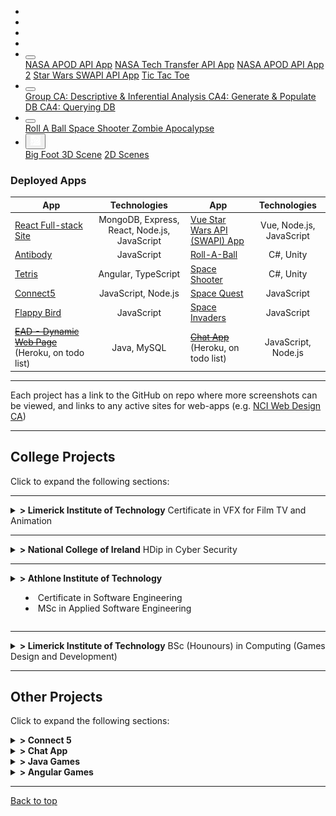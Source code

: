<link rel="stylesheet" type="text/css" href="style.css">
<link
      rel="stylesheet"
      href="https://cdnjs.cloudflare.com/ajax/libs/font-awesome/6.5.1/css/all.min.css"
      integrity="sha512-DTOQO9RWCH3ppGqcWaEA1BIZOC6xxalwEsw9c2QQeAIftl+Vegovlnee1c9QX4TctnWMn13TZye+giMm8e2LwA=="
      crossorigin="anonymous"
      referrerpolicy="no-referrer"
    />
<div>
      <nav>
        <ul>
          <li>
            <a href="https://joeaoregan.github.io/">
              <i class="fa-solid fa-house" title="GitHub Pages Home"></i>
            </a>
          </li>
          <li>
            <a href="https://github.com/joeaoregan/LIT-Yr4-Unity-SpaceShooter">
              <i class="fa-solid fa-code" title="This Project GitHub Repo"></i>
            </a>
          </li>
          <li>
            <a href="https://github.com/joeaoregan">
              <i class="fa-brands fa-github" title="GitHub Profile"></i>
            </a>
          </li>
          <li>
            <a href="https://www.linkedin.com/in/joeaoregan/">
              <i class="fa-brands fa-linkedin" title="LinkedIn Profile"></i>
            </a>
          </li>
          <li>
            <div class="dropdown">
              <button class="dropbtn">
                <i class="fa-brands fa-react" title="React Projects"></i>
              </button>
              <div class="dropdown-content">
                <a
                  href="https://joeaoregan.github.io/react-vite-nasa-apod-api-app/"
                  >NASA APOD API App</a
                >
                <a
                  href="https://joeaoregan.github.io/react-nasa-techtransfer-api-app/"
                  >NASA Tech Transfer API App</a
                >
                <a href="https://joeaoregan.github.io/react-apod-api-app/"
                  >NASA APOD API App 2</a
                >
                <a href="https://joeaoregan.github.io/react-swapi-app/"
                  >Star Wars SWAPI API App</a
                >
                <a href="https://joeaoregan.github.io/react-tic-tac-toe/"
                  >Tic Tac Toe</a
                >
              </div>
            </div>
          </li>
          <li>
            <div class="dropdown">
              <button class="dropbtn">
                <i class="fa-brands fa-r-project" title="R Programming"></i>
              </button>
              <div class="dropdown-content">
                <a href="https://joeaoregan.github.io/2022_DAIE_GCA_JOR/">
                  Group CA: Descriptive & Inferential Analysis
                </a>
                <a href="https://joeaoregan.github.io/2022_DAIE_CA4_JOR1">
                  CA4: Generate & Populate DB
                </a>
                <a href="https://joeaoregan.github.io/2022_DAIE_CA4_JOR1/query">
                  CA4: Querying DB
                </a>
              </div>
            </div>
          </li>
          <li>
            <div class="dropdown">
              <button class="dropbtn">
                <i class="fa-brands fa-unity" title="Unity Projects"></i>
              </button>
              <div class="dropdown-content">
                <a href="https://joeaoregan.github.io/LIT-Yr4-Unity-RollABall"
                  >Roll A Ball
                </a>
                <a href="https://joeaoregan.github.io/LIT-Yr4-Unity-SpaceShooter"
                  >Space Shooter
                </a>
                <a
                  href="https://joeaoregan.github.io/LIT-Yr4-DigitalGameEngines"
                  >Zombie Apocalypse
                </a>
              </div>
            </div>
          </li>
          <li>
            <div class="dropdown">
              <button class="dropbtn">
                <img
                  src="./images/processing.svg"
                  alt="Processing Logo"
                  width="16px"
                  height="16px"
                  title="Processing"
                />
              </button>
              <div class="dropdown-content">
                <a href="https://joeaoregan.github.io/LIT-Yr3-Graphics/"
                  >Big Foot 3D Scene</a
                >
                <a href="https://joeaoregan.github.io/LIT-Yr3-Graphics/2d/"
                  >2D Scenes</a
                >
              </div>
            </div>
          </li>
        </ul>
      </nav>
</div>

### Deployed Apps

| App                                                                                     |                 Technologies                 | App                                                                               |       Technologies       |
| --------------------------------------------------------------------------------------- | :------------------------------------------: | --------------------------------------------------------------------------------- | :----------------------: |
| [React Full-stack Site](https://jor-react-full-stack-site.onrender.com)                 | MongoDB, Express, React, Node.js, JavaScript | [Vue Star Wars API (SWAPI) App](https://vuejs-frontenddemo.onrender.com)          | Vue, Node.js, JavaScript |
| [Antibody](https://antibody-js.onrender.com/)                                           |                  JavaScript                  | [Roll-A-Ball](https://jor-unity.onrender.com/Unity/roll-a-ball-modified.html)     |        C#, Unity         |
| [Tetris](https://tetris-js.onrender.com/)                                               |             Angular, TypeScript              | [Space Shooter](https://jor-unity.onrender.com/Unity/space-shooter-extended.html) |        C#, Unity         |
| [Connect5](https://jor-connect5.onrender.com/)                                          |             JavaScript, Node.js              | [Space Quest](https://spacequest.onrender.com)                                    |        JavaScript        |
| [Flappy Bird](https://jor-games.onrender.com/flappybird.html)                           |                  JavaScript                  | [Space Invaders](https://jor-games.onrender.com/spaceinvaders.html)               |        JavaScript        |
| ~~[EAD - Dynamic Web Page](https://lit-yr2-ead.herokuapp.com/)~~ (Heroku, on todo list) |                 Java, MySQL                  | ~~[Chat App](https://chat-jor.herokuapp.com/)~~ (Heroku, on todo list)            |   JavaScript, Node.js    |

---

<p class="note">Each project has a link to the GitHub on repo where more screenshots can be viewed, and links to any active sites for web-apps (e.g. <a href="https://jor-games.onrender.com/">NCI Web Design CA</a>)</p>

---

## College Projects

<p class="note">Click to expand the following sections:</p>

---

<details closed><summary><b>> Limerick Institute of Technology</b> Certificate in VFX for Film TV and Animation</summary>

<h3>Limerick Institute of Technology (2021)</h3>
<h4>Certificate in VFX for Film TV and Animation</h4>

<div class="box">
	<h4>1989 Batmobile - 3D Model + Render</h4>
	<div>
		<div class="list text">
			<h5>3D Content Creation CA (2021)</h5>
			<div>
				3D Model of the <a href="https://youtu.be/HjV5gyn1hJY" target="_blank">1989 Batmobile</a> using Maya, Susbstance Painter, Adobe After Effects and Adobe Media Encoder.
			</div>
			<div>
				<h5>Technologies Used</h5>
				<div class="list">
					<ul>
						<li>Maya</li>
						<li>Substance Painter</li>
						<li>Adobe After Effects</li>
						<li>Adobe Media Encoder</li>
					</ul>			
				</div>
			</div>
			<h5>Links</h5>
			<ul>
				<li><a href="https://studentlit-my.sharepoint.com/personal/k00203642_student_lit_ie/_layouts/15/onedrive.aspx?id=%2Fpersonal%2Fk00203642%5Fstudent%5Flit%5Fie%2FDocuments%2FExports%2FFBX%2F20210411%201989%20Batmobile%20%2D%20VFX%20%2D%203D%20Content%20Creation%20%2D%20Embed%20Media%2Efbx&parent=%2Fpersonal%2Fk00203642%5Fstudent%5Flit%5Fie%2FDocuments%2FExports%2FFBX" target="_blank">Batmobile 3D Model</a></li>
				<li><a href="https://youtu.be/HjV5gyn1hJY" target="_blank">YouTube: Batmobile Render</a></li>
				<li><a href="https://youtu.be/NVCV6gof2U0" target="_blank">YouTube: Batmobile Playblast: Wireframe on shaded, Unsmoothed</a></li>
				<li><a href="https://youtu.be/sc-yudE6I9c" target="_blank">YouTube: Batmobile Playblast Smoothed</a></li>
			</ul>
		</div>
		<div class="image">
			<div class="vert">
				<iframe src="https://www.youtube.com/embed/HjV5gyn1hJY?playlist=HjV5gyn1hJY&autoplay=1&loop=1" frameborder="0" allow="accelerometer; autoplay; encrypted-media; gyroscope; picture-in-picture; loop;" allowfullscreen></iframe>
			</div>			
			<div class="image image-two">
				<div class="vert">
					<iframe src="https://www.youtube.com/embed/NVCV6gof2U0?playlist=NVCV6gof2U0&autoplay=1&loop=1" frameborder="0" allow="accelerometer; autoplay; encrypted-media; gyroscope; picture-in-picture; loop;" allowfullscreen></iframe>
				</div>
			</div>
		</div>
	</div>
</div>
</details>

---

<details closed><summary><b>> National College of Ireland</b> HDip in Cyber Security</summary>

<h3>National College of Ireland (2019/2020)</h3>
<h4>HDip in Cyber Security</h4>

<div class="box">
	<h4>J.I.M. Games - Group Project - Dynamic Webpage</h4>
	<div>
		<div class="list text">
			<h5>Web Design Group Project (2019)</h5>
			<div>
				Group project with HTML5 Canvas Games and audio, embedded Google Map, local storage to store form data and scores, Deployment to Render (Previously Gear Host). Games include 
				<a href="https://jor-games.onrender.com/antibody.html" target="_blank">Antibody</a>, 
				<a href="https://jor-games.onrender.com/flappybird.html" target="_blank">Flappy Bird</a>, 
				<a href="https://jor-games.onrender.com/spaceinvaders.html" target="_blank">Space Invaders</a>, and 
				<a href="https://jor-games.onrender.com/connect5.html" target="_blank">Connect 5</a> (Online Multiplayer). Responsive design and mobile features, including game controller for Antibody game.
			</div>
			<div>
				<h5>Technologies Used</h5>
				<div class="list">
					<ul>
						<li>HTML</li>
						<li>CSS</li>
						<li>JavaScript</li>
						<li>jQuery</li>
						<li>JSON</li>
					</ul>			
				</div>
				<div class="list">
					<ul>
						<li>Node JS</li>
						<li>HTML5 Games</li>
						<li>Google Map Integration</li>
						<li>Popups</li>
						<li>iframe</li>
					</ul>			
				</div>
			</div>
			<h5>Links</h5>
			<ul>
				<li><a href="https://jor-games.onrender.com/" target="_blank">Render (Previously Heroku) (Slightly different version with Node JS)</a></li>
				<li><a href="https://github.com/joeaoregan/NCI-WebDesign-CA" target="_blank">Repo</a></li>
				<li><a href="http://www.jimgames.site" target="_blank">BROKEN: J.I.M. Games Site (www.jimgames.site)</a></li>
			</ul>
		</div>
		<div class="image">
			<img src="https://raw.githubusercontent.com/joeaoregan/NCI-WebDesign-CA/master/screenshots/1home.jpg"/>
		</div>
	</div>
</div>

<div class="box">
	<h4>Problem Based Learning Group Project (Java)</h4>
	<div>
		<div class="list text">
			<h5>Software Development (2019)</h5>
			<div>
				Lottery application, generating random numbers, and basing output on numbers matched. Group Problem Based Learning Project for Software Development module of HDip in Science in Computing (Cyber Security)
			</div>
			<div>
				<h5>Technologies Used</h5>
				<div class="list">
					<ul>
						<li>Java</li>
					</ul>			
				</div>
				<div class="list">
					<ul>
						<li>JOptionPane</li>
					</ul>			
				</div>
			</div>
			<h5>Links</h5>
			<ul>
				<li><a href="https://github.com/joeaoregan/NCI-SoftwareDevelopment-PBL-Project" target="_blank">Repo</a></li>
				<li><a href="https://github.com/joeaoregan/NCI-SoftwareDevelopment-PBL-Project/releases/download/1.0/NCI-SoftwareDevelopment-LotteryApp.jar" download>Download: Runnable JAR file (5.6 KB)</a></li>
			</ul>
		</div>
		<div class="image">
			<img src="https://raw.githubusercontent.com/joeaoregan/NCI-SoftwareDevelopment-PBL-Project/master/Screenshots/LotteryApp4.png"/>
		</div>
	</div>
</div>

<a href="#links">Back to top</a>

</details>

---

<details closed><summary><b>> Athlone Institute of Technology</b>
<ul><li>Certificate in Software Engineering</li><li>MSc in Applied Software Engineering</li></ul></summary>

<h3>Athlone Institute of Technology (2018)</h3>
<h4>Certificate in Software Engineering</h4>

<div class="box">
	<h4>JR Boating - Group Project - Dynamic Webpage</h4>
	<div>
		<div class="list text">
			<h5>Group Project (2018)</h5>
			<div>
				Team project dynamic webpage with connected database
			</div>
			<div>
				<h5>Technologies Used</h5>
				<div class="list">
					<ul>
						<li>Java</li>
						<li>MySQL</li>
						<li>HTML5</li>
						<li>CSS</li>
						<li>JUnit</li>
					</ul>			
				</div>
				<div class="list">
					<ul>
						<li>JDBC</li>
						<li>Java Server Faces (JSF)</li>
						<li>Prime Faces</li>
						<li>Agile</li>
						<li>Scrum</li>
					</ul>			
				</div>
			</div>
			<h5>Links</h5>
			<ul>
				<li><a href="https://github.com/joeaoregan/AIT-CSE-TeamProject-JRBoating" target="_blank">Repo</a></li>
			</ul>
		</div>
		<div class="image">
			<img src="https://raw.githubusercontent.com/joeaoregan/AIT-CSE-TeamProject-JRBoating/master/Screenshots/register.jpg"/>
		</div>
	</div>
</div>

<a href="#links">Back to top</a>

</details>

---

<details closed><summary><b>> Limerick Institute of Technology</b> BSc (Hounours) in Computing (Games Design and Development)</summary>

<h3>Limerick Institute of Technology (2015/2018)</h3>
<h4>Games Design and Development</h4>

<details closed><summary><b>Year 4</b></summary>

<div class="box">
	<h4>Jor_Net: Networked Games Library</h4>
	<div>
		<div class="list text">
			<h5>Project (2018)</h5>
			<div>
				Cross-platform networked games library with communication between Windows and Linux. Code base compiles in both C and C++. Cross-platform 2D multiplayer platform test game that worked on both Windows and Linux systems. Application acts as both server and client.
			</div>
			<div>
				<h5>Technologies Used</h5>
				<div class="list">
					<ul>
						<li>WebSocket’s</li>
						<li>TCP</li>
						<li>UDP</li>
						<li>C</li>
						<li>C++</li>
					</ul>			
				</div>
				<div class="list">
					<ul>
						<li>Cross-platform development</li>
						<li>Windows</li>
						<li>Linux</li>
						<li>SDL2</li>
						<li>Client / Server</li>
					</ul>			
				</div>
			</div>
			<h5>Links</h5>
			<ul>
				<li><a href="https://youtu.be/okzvO2SbCCY" target="_blank">YouTube: Client and Server running in Virtual Box</a></li>
				<li><a href="https://github.com/joeaoregan/LIT-Yr4-Project-NetworkGamesLibrary" target="_blank">Repo</a></li>
			</ul>
		</div>
		<div class="image">
			<div class="vert">
				<iframe src="https://www.youtube.com/embed/5F_BFmn_ySE" frameborder="0" allow="accelerometer; autoplay; encrypted-media; gyroscope; picture-in-picture" allowfullscreen></iframe>
			</div>
		</div>
	</div>
</div>

<div class="box">
	<h4>Space Quest (Cross-Platform C++ Game)</h4>
	<div>
		<div class="list text">
			<h5>Platform Digital Game Development (2018)</h5>
			<div>
				Cross-platform C++ game for Android, Windows, Linux, and MacOS. Google Analytics tracks and analyses events and reward progress through games on Android Devices creating Leaderboards and Unlockable Achievements. Deployed game to Beta on Google Play.
			</div>
			<div>
				<h5>Technologies Used</h5>
				<div class="list">
					<ul>
						<li>C++</li>
						<li>Google Analytics</li>
						<li>Google Play Games</li>
						<li>Android Studio</li>
						<li>Windows</li>
					</ul>			
				</div>
				<div class="list">
					<ul>
						<li>Linux</li>
						<li>MacOS</li>
						<li>Cocos2d-x</li>
						<li>Cross-Platform Development</li>
						<li>SDK Box</li>
					</ul>			
				</div>
			</div>
			<h5>Links</h5>
			<ul>
				<li><b>Play Online: </b><a href="https://spacequest.onrender.com" target="_blank">JavaScript Web App</a></li>
				<li><b>Repos: </b><a href="https://github.com/joeaoregan/LIT-Yr4-PlatformGameDevelopment" target="_blank">Original</a>, 
				<a href="https://github.com/joeaoregan/LIT-SpaceQuestJS" target="_blank">JavaScript Version</a></li>
			</ul>
		</div>
		<div class="image">
			<iframe src="https://www.youtube.com/embed/TVLTJW5FwQs" frameborder="0" allow="accelerometer; autoplay; encrypted-media; gyroscope; picture-in-picture" allowfullscreen></iframe>
		</div>
	</div>
</div>

<div class="box">
	<h4>Zombie Apocalypse (Unity Game)</h4>
	<div>
		<div class="list text">
			<h5>Digital Game Engines (2017)</h5>
			<div>
				3D Unity Game with Virtual Reality app for third level.
			</div>
			<div>
				<h5>Technologies Used</h5>
				<div class="list">
					<ul>
						<li>C#</li>
						<li>Unity</li>
						<li>Virtual Reality</li>
						<li>Game Engines</li>
					</ul>			
				</div>
				<div class="list">
					<ul>
						<li>3D Graphics</li>
						<li>3D Audio (Spatial Sound)</li>
						<li>Animation</li>
						<li>Oculus Rift</li>
					</ul>			
				</div>
			</div>
			<h5>Links</h5>
			<ul>
				<li>YouTube: <a href="https://www.youtube.com/watch?v=V1eb564VPUw" target="_blank">Game Walkthrough</a>, 
				<a href="https://www.youtube.com/watch?v=IDp3Z8KcD6o" target="_blank">Game Outtakes</a></li>
				<li>Download: <a href="https://github.com/joeaoregan/LIT-Yr4-DigitalGameEngines/releases/download/SubmittedVersion/20180104.Zombie.Apocalypse.Final.Submitted.Version.rar" download>Zombie Apocalypse Exe</a> (316 MB), 
				<a href="https://github.com/joeaoregan/LIT-Yr4-DigitalGameEngines/releases/download/SubmittedVersion/Zombie.Apocalypse.-.Level.3.VR.Incompleted.rar" download>Download: VR Level 3 Release</a> (149 MB)</li>
				<li><a href="https://github.com/joeaoregan/LIT-Yr4-DigitalGameEngines" target="_blank">Repo</a></li>				
			</ul>
		</div>
		<div class="image">
			<iframe src="https://www.youtube.com/embed/V1eb564VPUw" frameborder="0" autohide="1" allowfullscreen></iframe>
		</div>
	</div>
</div>

<div class="box">
	<h4>Unity Game Tutorials and Assignments</h4>
	<div>
		<div class="list text">
			<h5>Digital Game Engines (2017)</h5>
			<div>
				2D and 3D Unity tutorials and assignments for Digital Game Engines module. See links to playable HTML5 games below.
			</div>
			<div>
				<h5>Technologies Used</h5>
				<div class="list">
					<ul>
						<li>C#</li>
						<li>Unity</li>
					</ul>			
				</div>
				<div class="list">
					<ul>
						<li>Game Engines</li>
						<li>3D Graphics</li>
					</ul>			
				</div>
			</div>
			<h5>Links</h5>
			<ul>
				<li>Play Online: 
					<a href="https://jor-unity.onrender.com/Unity/roll-a-ball-modified.html" target="_blank">Roll-A-Ball (Modified)</a>, 
					<a href="https://jor-unity.onrender.com/Unity/space-shooter-extended.html" target="_blank">Space Shooter (Extended)</a>, 
					<a href="https://jor-unity.onrender.com/Unity/tanks-original.html" target="_blank">3D Tanks</a>, 
					<a href="https://jor-unity.onrender.com/Unity/nightmares.html" target="_blank">3D Nightmares</a>, 			
					<a href="https://jor-unity.onrender.com/Unity/2d-ufo.htm" target="_blank">2D UFO</a>, 
					<a href="https://jor-unity.onrender.com/Unity/2d-roguelike.html" target="_blank">2D Rogue (like)</a>
				</li>				
			</ul>
		</div>
		<div class="image">
			<img src="https://raw.githubusercontent.com/joeaoregan/LIT-Yr4-Unity-SpaceShooter/master/Screenshots/SpaceShooterHTML5.jpg" title="Space Shooter - Unity Game" />
		</div>
	</div>
</div>

<div class="box">
	<h4>Networked Hangman</h4>
	<div>
		<div class="list text">
			<h5>Networked Games (2017)</h5>
			<div>
				Group assignment for 4th year Networked Games module. Hangman networked game using TCP, UDP, fork(), select(), and asynchronous communication.
			</div>
			<div>
				<h5>Technologies Used</h5>
				<div class="list">
					<ul>
						<li>C</li>
						<li>TCP</li>
						<li>UDP</li>
					</ul>			
				</div>
				<div class="list">
					<ul>
						<li>Socket Programming</li>
						<li>Linux</li>
						<li>client/Server</li>
					</ul>			
				</div>
			</div>
			<h5>Links</h5>
			<ul>
				<li><a href="https://github.com/joeaoregan/LIT-Yr4-NetworkGames" target="_blank">Repo</a></li>
			</ul>
		</div>
		<div class="image">
			<img src="https://raw.githubusercontent.com/joeaoregan/Yr4-NetworkGames-Hangman/master/Screenshots/5HangmanSelectTCP.png"/>
		</div>
	</div>
</div>

<div class="box">
	<h4>Bullet Physics / Open GL Scene</h4>
	<div>
		<div class="list text">
			<h5>Game Physics (2017)</h5>
			<div>
				Scene demonstrating the use of game physics using the Bullet physics engine, OpenGL (3D graphics), and SDL (audio only)
			</div>
			<div>
				<h5>Technologies Used</h5>
				<div class="list">
					<ul>
						<li>C++</li>
						<li>Bullet Physics</li>
					</ul>			
				</div>
				<div class="list">
					<ul>
						<li>OpenGL</li>
						<li>SDL2</li>
					</ul>			
				</div>
			</div>
			<h5>Links</h5>
			<ul>
				<li>YouTube: <a href="https://youtu.be/apLz-i1GBNI" target="_blank">Scene 1</a>, 
				<a href="https://youtu.be/EJVCr7RJ0kY" target="_blank">Scene 2</a></li>
				<li><a href="https://github.com/joeaoregan/LIT-Yr4-GamePhysics" target="_blank">Repo</a></li>
			</ul>
		</div>
		<div class="image">
			<iframe src="https://www.youtube.com/embed/apLz-i1GBNI" frameborder="0" autohide="1" allowfullscreen></iframe>
		</div>
	</div>
</div>

<a href="#links">Back to top</a>

---

</details>
<details closed><summary><b>Year 3</b></summary>

<div class="box">
	<h4>Antibody (C++/Python/JavaScript Game)</h4>
	<div>
		<div class="list text">
			<h5>Group Project (2017)</h5>
			<div>
				Antibody is a 2D side scrolling game create using C++ and the SDL2 library working as an agile team.
			</div>
			<div>
				<h5>Technologies Used</h5>
				<div class="list">
					<ul>
						<li>C++</li>
						<li>Simple DirectMedia Layer (SDL2)</li>
						<li>Git</li>
					</ul>			
				</div>
				<div class="list">
					<ul>
						<li>Guitar Pro</li>
						<li>Agile Development</li>
						<li>Object Oriented</li>
					</ul>			
				</div>
			</div>
			<h5>Links</h5>
			<ul>
				<li>Play Online: <a href="https://antibody-js.onrender.com/" target="_blank">Antibody JS Web App</a></li>
				<li>Repos: <a href="https://github.com/joeaoregan/LIT-Yr3-Project-Antibody/tree/master/AntibodyV2-GamesFleadhEntry" target="_blank">Games Fleadh Entry</a>, 
				<a href="https://github.com/joeaoregan/AntibodyJS" target="_blank">JavaScript</a></li>
			</ul>
		</div>
		<div class="image">
			<iframe src="https://www.youtube.com/embed/8be9dtb0gHE" frameborder="0" allow="accelerometer; autoplay; encrypted-media; gyroscope; picture-in-picture" allowfullscreen></iframe>
		</div>
	</div>
</div>

<div class="box">
	<h4>Alien Attack (C++, SDL2)</h4>
	<div>
		<div class="list text">
			<h5>Advanced Digital Game Programming (2017)</h5>
			<div>
				Continuous Assessment game for Advanced Digital Game Programming Module of Year 3. Modified Alien Attack game from 
				<a href="https://www.packtpub.com/game-development/sdl-game-development" target="_blank">SDL Game Development by Shaun Mitchell</a>.
			</div>
			<div>
				<h5>Technologies Used</h5>
				<div class="list">
					<ul>
						<li>C++</li>
						<li>Simple DirectMedia Layer (SDL2)</li>
						<li>XML</li>
					</ul>			
				</div>
				<div class="list">
					<ul>
						<li>zlib</li>
						<li>XML Parser</li>
						<li>Game Design</li>
					</ul>			
				</div>
			</div>
			<h5>Links</h5>
			<ul>
				<li>YouTube: <a href="https://www.youtube.com/watch?v=JNEkne0aIOY" target="_blank">Project Trailer</a></li>
				<li>Download: <a href="https://github.com/joeaoregan/LIT-Yr3-AdvancedDigitalGameProgramming/releases/download/v2/Alien.Attack.v2.Release.rar" download>Alien Attack Game (Windows exe)</a> (12.8 MB)</li>
				<li><a href="https://github.com/joeaoregan/LIT-Yr3-AdvancedDigitalGameProgramming" target="_blank">Repo</a></li>
			</ul>
		</div>
		<div class="image">
			<iframe src="https://www.youtube.com/embed/JNEkne0aIOY" frameborder="0" autohide="1" allowfullscreen></iframe>
		</div>
	</div>
</div>

<a href="#links">Back to top</a>

---

</details>
<details closed><summary><b>Year 2</b></summary>

<div class="box">
	<h4>Enterprise App Website with MySQL database</h4>
	<div class="list">
		<h5>Enterprise Application Development (2016)</h5>
		<div>
			Enterprise Application for an ICT in Education event
		</div>
		<div>
			<h5>Technologies Used</h5>
			<div class="list">
				<ul>
					<li>Java Servlets</li>
					<li>JavaScript</li>
					<li>HTML</li>
				</ul>			
			</div>
			<div class="list">
				<ul>
					<li>CSS</li>
					<li>MySQL</li>
					<li>JDBC</li>
				</ul>			
			</div>
		</div>
		<h5>Links</h5>
		<ul>
			<li>Try Online: <a href="https://lit-yr2-ead.herokuapp.com/" target="_blank">Live Web App (Heroku links no long working)</a></li>
			<li><a href="https://github.com/joeaoregan/LIT-Yr2-EnterpriseApplicationDevelopment" target="_blank">Repo</a></li>
		</ul>
	</div>	
	<div class="image">
		<iframe src="https://www.youtube.com/embed/6wLYdgpeXuo" frameborder="0" allow="accelerometer; autoplay; encrypted-media; gyroscope; picture-in-picture" autohide="1" allowfullscreen></iframe>
	</div>
</div>

<a href="#links">Back to top</a>

</details>

</details>

---

## Other Projects

<p class="note">Click to expand the following sections:</p>

<details closed><summary><b>> Connect 5</b></summary>
<div class="box">
	<h4>Connect 5</h4>
	<div class="list">
		<h5>Job Application Coding Challenge (2019)</h5>
		<div>
			Platform Independent Multiplayer Connect 5 Game
		</div>
		<div>
			<h5>Technologies Used</h5>
			<div class="list">
				<ul>
					<li>Node JS</li>
					<li>JavaScript</li>
					<li>Render / Heroku</li>
				</ul>			
			</div>
			<div class="list">
				<ul>
					<li>HTML</li>
					<li>CSS</li>
					<li>HTTP</li>
				</ul>			
			</div>
		</div>
		<h5>Links</h5>
		<ul>
			<li><b>Play Online: </b><a href="https://jor-connect5.onrender.com/" target="_blank">Connect 5 Multiplayer Web App</a></li>
			<li><b>Download: </b><a href="https://github.com/joeaoregan/Java-AppsAndTutorials/releases/download/v1.01/Connect5.jar" download>Connect 5 Java (Local 2 Player)</a> (11.3 KB)</li>
			<li><b>Repo: </b><a href="https://github.com/joeaoregan/Connect5-JS" target="_blank">https://github.com/joeaoregan/Connect5-JS</a></li>
		</ul>
	</div>	
	<div class="image">
		<img src="https://raw.githubusercontent.com/joeaoregan/Connect5-JS/master/Screenshots/screenshot1.png"/>
	</div>
</div>
</details>

<details closed><summary><b>> Chat App</b></summary>
<div class="box">
	<h4>Chat App</h4>
	<div>
		<div class="list text">
			<h5>Simple NodeJS Chat Application (2019)</h5>
			<div>
				Simple chat application using JavaScript and Node.js. This has since been improved upon and added to the above <a href="https://jor-connect5.onrender.com/" target="_blank">Connect 5</a> node.js game.
			</div>
			<div>
				<h5>Technologies Used</h5>
				<div class="list">
					<ul>
						<li>Node JS</li>
						<li>JavaScript</li>
						<li>Render / Heroku</li>
					</ul>			
				</div>
				<div class="list">
					<ul>
						<li>HTML</li>
						<li>CSS</li>
						<li>HTTP</li>
					</ul>			
				</div>
			</div>
			<h5>Links</h5>
			<ul>
				<li><b>Try Online: </b><a href="https://chat-jor.herokuapp.com/" target="_blank">Interactable Heroku Web App</a></li>
				<li><b>Repo: </b><a href="https://github.com/joeaoregan/NodeJS-AppsAndTutorials/tree/master/Chat-JOR" target="_blank">https://github.com/joeaoregan/NodeJS-AppsAndTutorials/tree/master/Chat-JOR</a></li>
			</ul>
		</div>	
		<div class="image">
			<img src="https://raw.githubusercontent.com/joeaoregan/NodeJS-AppsAndTutorials/master/Screenshots/screenshot3.jpg"/>
		</div>
	</div>
</div>
</details>

<details closed><summary><b>> Java Games</b></summary>
<div class="box">
	<h4>Java Games</h4>
	<div>
		<div class="list text">
			<h5>Flappy Bird, BlockBreaker, Connect 5 (2019)</h5>
			<div>
				Java Apps and Tutorials. With Flappy Bird, BlockBreaker, and Connect 5 Java version of <a href="https://jor-connect5.onrender.com/" target="_blank">Connect 5</a> node.js game. I have exported runnable JAR files of the games.
			</div>
			<div>
				<h5>Technologies Used</h5>
				<div class="list">
					<ul>
						<li>Node JS</li>
						<li>JavaScript</li>
						<li>Render / Heroku</li>
					</ul>			
				</div>
				<div class="list">
					<ul>
						<li>HTML</li>
						<li>CSS</li>
						<li>HTTP</li>
					</ul>			
				</div>
			</div>
			<h5>Links</h5>
			<ul>
				<li><b>Downloads: </b><a href="https://github.com/joeaoregan/Java-AppsAndTutorials/releases/download/FBv1.0/FlappyBird.jar" download>Flappy Bird</a> (486 KB), 
				<a href="https://github.com/joeaoregan/Java-AppsAndTutorials/releases/download/v1.02/BlockBreaker.jar" download>Block Breaker</a> (41.9 KB), 
				<a href="https://github.com/joeaoregan/Java-AppsAndTutorials/releases/download/v1.01/Connect5.jar" download>Connect 5</a> (11.3 KB)</li> 
				<li><b>Repo: </b><a href="https://github.com/joeaoregan/Java-AppsAndTutorials" target="_blank">https://github.com/joeaoregan/Java-AppsAndTutorials</a></li>
			</ul>
		</div>	
		<div class="image">
			<img src="https://raw.githubusercontent.com/joeaoregan/Java-AppsAndTutorials/master/Screenshots/Connect5Java.jpg"/>
		</div>
	</div>
</div>
</details>

<details closed><summary><b>> Angular Games</b></summary>
<div class="box">
	<h4>Angular Games</h4>
	<div>
		<div class="list text">
			<h5>Angular Tetris</h5>
			<div>
				Angular Tetris game, deployed as Web App.
			</div>
			<div>
				<h5>Technologies Used</h5>
				<div class="list">
					<ul>
						<li>Angular</li>
						<li>TypeScript</li>
						<li>Render / Heroku</li>
					</ul>			
				</div>
				<div class="list">
					<ul>
						<li>HTML</li>
						<li>CSS</li>
						<li>JavaScript</li>
					</ul>			
				</div>
			</div>
			<h5>Links</h5>
			<ul>
				<li><b>Play Online: </b><a href="https://tetris-js.onrender.com/" target="_blank">Angular Tetris Web App</a></li>
				<li><b>Repo: </b><a href="https://github.com/joeaoregan/jor-tetris" target="_blank">https://github.com/joeaoregan/jor-tetris</a></li>
			</ul>
		</div>	
		<div class="image">
			<img src="https://raw.githubusercontent.com/joeaoregan/jor-tetris/master/screenshot/tetris1.jpg"/>
		</div>
	</div>
</div>
</details>

---

[Back to top](#links)

<div data-iframe-width="150" data-iframe-height="270" data-share-badge-id="8d6ac4d0-b885-4291-a7a1-07e121e39b80" data-share-badge-host="https://www.credly.com">
</div>
<script type="text/javascript" async src="//cdn.credly.com/assets/utilities/embed.js"></script>
